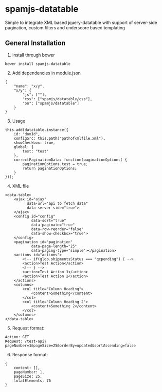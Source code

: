 # spamjs-datatable
Simple to integrate XML based jquery-datatable with support of server-side pagination, custom filters and underscore based templating

## General Installation
  
  1. Install through bower
```
bower install spamjs-datatable
```
  2. Add dependencies in module.json  
```
{
  	"name": "x/y",
  	"x/y": {
  		"js": [""],
  		"css": ["spamjs/datatable/css"],
  		"on": ["spamjs/datatable"]
  	}
}

```
  3. Usage

```
this.add(datatable.instance({
    id: "domId",
    configSrc: this.path("pathofxmlfile.xml"),
    showCheckbox: true,
    global: {
        test: "test"
    },
    correctPaginationData: function(paginationOptions) {
        paginationOptions.test = true;
        return paginationOptions;
    }
}));
```

4. XML file

```
<data-table>
    <ajax id="ajax"
          data-url="api to fetch data"
          data-server-side="true">
    </ajax>
    <config id="config"
            data-sort="true"
            data-paginate="true"
            data-row-reorder="false"
            data-show-checkbox="true">
    </config>
    <pagination id="pagination" 
            data-page-length="25" 
            data-paging-type="simple"></pagination>
    <actions id="actions">
        <!-- if(glob.shipmentsStatus === "qcpending") { -->
        <action>Test Action</action>
        <!-- } -->
        <action>Test Action 1</action>
        <action>Test Action 2</action>
    </actions>
    <columns>
        <col title="Column Heading">
            <content>Something</content>
        </col>
        <col title="Column Heading 2">
            <content>Something 2</content>
        </col>
    </columns>
</data-table>
```

5. Request format:

```
Action: GET
Request: /test-api?pageNumber=1&pageSize=25&orderBy=updated&sortAscending=false
```

6. Response format:

```
{
    content: [],
    pageNumber: 1,
    pageSize: 25,
    totalElements: 75
}
```
